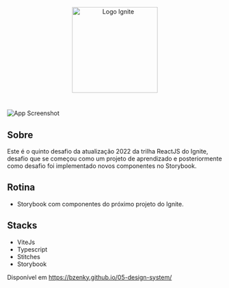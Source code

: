 <div align=center>
  <img src="https://i.imgur.com/cVAsZfL.png" alt="Logo Ignite" width="200px">
</div>

#

![App Screenshot](https://i.imgur.com/2898LCx.png)

## Sobre
Este é o quinto desafio da atualização 2022 da trilha ReactJS do Ignite, desafio que se começou como um projeto de aprendizado e posteriormente como desafio foi implementado novos componentes no Storybook.

## Rotina
- Storybook com componentes do próximo projeto do Ignite.

## Stacks
- ViteJs
- Typescript
- Stitches
- Storybook

Disponível em https://bzenky.github.io/05-design-system/
